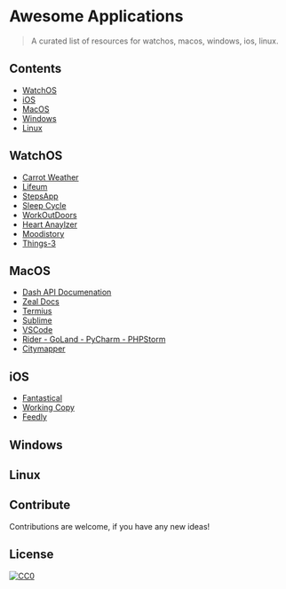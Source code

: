 # Awesome Applications
> A curated list of resources for watchos, macos, windows, ios, linux.

## Contents

- [WatchOS](#watchos)
- [iOS](#ios)
- [MacOS](#macos)
- [Windows](#windows)
- [Linux](#linux)

## WatchOS

- [Carrot Weather](https://apps.apple.com/se/app/carrot-weather/id961390574)
- [Lifeum](https://apps.apple.com/us/app/lifesum-healthy-eating/id286906691)
- [StepsApp](https://apps.apple.com/se/app/stepsapp-stegr%C3%A4knare/id1037595083)
- [Sleep Cycle](https://apps.apple.com/us/app/sleep-cycle-sleep-tracker/id320606217)
- [WorkOutDoors](https://apps.apple.com/se/app/workoutdoors/id1241909999)
- [Heart Anaylzer](https://apps.apple.com/se/app/heart-analyzer-cardio-monitor/id1006420410)
- [Moodistory](https://apps.apple.com/us/app/moodistory-mood-tracker/id1335347860)
- [Things-3](https://apps.apple.com/us/app/things-3/id904237743)

## MacOS

- [Dash API Documenation](https://kapeli.com/dash)
- [Zeal Docs](https://zealdocs.org/)
- [Termius](https://apps.apple.com/us/app/termius-terminal-ssh-client/id549039908)
- [Sublime](https://www.sublimetext.com/)
- [VSCode](https://code.visualstudio.com/)
- [Rider - GoLand - PyCharm - PHPStorm](https://jetbrains.com)
- [Citymapper](https://apps.apple.com/us/app/citymapper-all-your-transport/id469463298)

## iOS

- [Fantastical](https://apps.apple.com/us/app/fantastical-calendar/id718043190)
- [Working Copy](https://apps.apple.com/us/app/working-copy-git-client/id896694807)
- [Feedly](https://apps.apple.com/us/app/feedly-smart-news-reader/id396069556)

## Windows

## Linux

## Contribute

Contributions are welcome, if you have any new ideas!

## License

[![CC0](https://mirrors.creativecommons.org/presskit/buttons/88x31/svg/by-sa.svg)](http://creativecommons.org/licenses/by-sa/4.0/)
